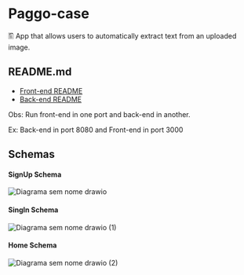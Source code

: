 # Paggo-case
🖺 App that allows users to automatically extract text from an uploaded image.
## README.md
- [Front-end README](https://github.com/issitarual/Paggo-case/blob/main/paggo-front/README.md)
- [Back-end README](https://github.com/issitarual/Paggo-case/blob/main/paggo-back/README.md)

Obs: Run front-end in one port and back-end in another.

Ex: Back-end in port 8080 and Front-end in port 3000
## Schemas
#### SignUp Schema
![Diagrama sem nome drawio](https://github.com/issitarual/Paggo-case/assets/81389078/0e0c3bc9-53ce-4705-ab7d-c82b0573c05b)
#### SingIn Schema
![Diagrama sem nome drawio (1)](https://github.com/issitarual/Paggo-case/assets/81389078/0ca30fd6-3c67-48d5-830e-862278c6127c)
#### Home Schema
![Diagrama sem nome drawio (2)](https://github.com/issitarual/Paggo-case/assets/81389078/4f9da3de-e925-415a-afdb-2e3198bb6fef)



